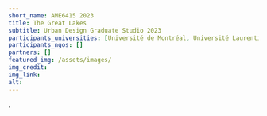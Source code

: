 ```yaml
---
short_name: AME6415 2023 
title: The Great Lakes
subtitle: Urban Design Graduate Studio 2023 
participants_universities: [Université de Montréal, Université Laurentienne]
participants_ngos: []
partners: []
featured_img: /assets/images/
img_credit: 
img_link: 
alt:
---
```

.
